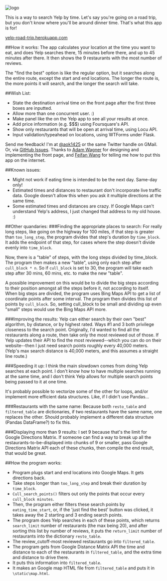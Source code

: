![logo](http://yelp-road-trip.herokuapp.com/static/logo.png "")

This is a way to search Yelp by time. Let's say you're going on a road trip, but you don't know where you'll be around dinner time. That's what this app is for!

[yelp-road-trip.herokuapp.com](http://yelp-road-trip.herokuapp.com)

##How it works:
The app calculates your location at the time you want to eat, and does Yelp searches there, 15 minutes before there, and up to 45 minutes after there. It then shows the 9 restaurants with the most number of reviews.

The "find the best" option is like the regular option, but it searches along the entire route, except the start and end locations. The longer the route is, the more points it will search, and the longer the search will take.

##Wish List:
* State the destination arrival time on the front page after the first three boxes are inputted.
* Allow more than one concurrent user. :)
* Make panel like the on the Yelp app to see all your results at once.
* Add price information (e.g. $$$) using Foursquare's API.
* Show only restaurants that will be open at arrival time, using Locu API.
* Input validation/typeahead on locations, using WTForms under Flask.

Send me feedback! I'm at [@aok1425](https://twitter.com/aok1425) or the same Twitter handle on GMail. Or, via [GitHub Issues](https://github.com/aok1425/yelp-road-trip-app/issues). Thanks to [Adam Wagner](https://github.com/AdamWagner) for designing and implementing the front page, and [Feifan Wang](https://github.com/4thethrillofit) for telling me how to put this app on the internet.

##Known issues:
* Might not work if eating time is intended to be the next day. Same-day only!
* Estimated times and distances to restaurant don't incorporate live traffic data. Google doesn't allow this when you ask it multiple directions at the same time.
* Some estimated times and distances are crazy. If Google Maps can't understand Yelp's address, I just changed that address to my old house. :)

##Other quandaries:
###Finding the appropriate places to search:
For really long steps, like going on the highway for 100 miles, if that step is greater than `too_long_step`, the program divides that step's duration by `time_block`. It adds the endpoint of that step, for cases where the step doesn't divide evenly into `time_block`.

Now, there is a "table" of steps, with the long steps divided by time_block. The program then makes a new "table", using only each step after `cull_block * n`. So if `cull_block` is set to 30, the program will take each step after 30 mins, 60 mins, etc. to make the new "table".

A possible improvement on this would be to divide the big steps according to their position amongst all the steps before it, not according to itself. When big steps are divided, the program uses Bing Maps API to get a list of coordinate points after some interval. The program then divides this list of points by `cull_block`. So, setting cull_block to be small and dividing up even "small" steps would use the Bing Maps API more.

###Improving the results:
Yelp can either search by their own "best" algorithm, by distance, or by highest rated. Ways #1 and 3 both privilege closeness to the search point. Originally, I'd wanted to find all the restaurants along a route, then take only the most reviewed out of those. If Yelp updates their API to find the most reviewed--which you can do on their website--then I just need search points roughly every 40,000 meters. (Yelp's max search distance is 40,000 meters, and this assumes a straight line route.)

###Speeding it up:
I think the main slowdown comes from doing Yelp searches at each point. I don't know how to have multiple searches running at the same time, and I don't think Yelp allows for multiple search points being passed to it at one time.

It's probably possible to vectorize some of the other for loops, and/or implement more efficient data structures. Like, if I didn't use Pandas...

###Restaurants with the same name:
Because both `resto_table` and `filtered_table` are dictionaries, if two restaurants have the same name, one replaces the other. Should probably implement a different data structure (Pandas DataFrame?) to fix this.

###Displaying more than 9 results:
I set 9 because that's the limit for Google Directions Matrix. If someone can find a way to break up all the restaurants-to-be-displayed into chunks of 9 or smaller, pass Google Directions Matrix API each of these chunks, then compile the end result, that would be great. 

##How the program works:
* Program plugs start and end locations into Google Maps. It gets directions back.
* Take steps longer than `too_long_step` and break their duration by `time_block`.
* `Cull_search_points()` filters out only the points that occur every `cull_block minutes`.
* Then, the program either filters these search points by `eating_time_start`, or, if the 'just find the best' button was clicked, it takes away the 2 starting and 3 ending search points.
* The program does Yelp searches in each of these points, which returns `search_limit` number of restaurants (the max being 20), and after sorting this list by number of reviews, it puts the `return_limit` number of restaurants into the dictionary `resto_table`.
* The review_cutoff-most reviewed restaurants go into `filtered_table`.
* The program gets from Google Distance Matrix API the time and distance to each of the restaurants in `filtered_table`, and the extra time and distance to drive there.
* It puts this information into `filtered_table`.
* It makes an Google map HTML file from `filtered_table` and puts it in `\static\map.html`.
